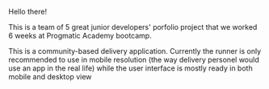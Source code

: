 Hello there!

This is a team of 5 great junior developers' porfolio project that we worked 6 weeks at Progmatic Academy bootcamp.

This is a community-based delivery application.
Currently the runner is only recommended to use in mobile resolution (the way delivery personel would use an app in the real life) while the user interface is mostly ready in both mobile and desktop view
